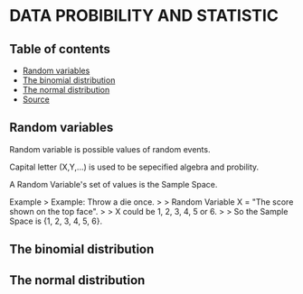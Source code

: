 #   DATA PROBIBILITY AND STATISTIC
## Table of contents
- [Random variables](#Random-variables)
- [The binomial distribution](#The-binomial-distribution)
- [The normal distribution](#The-normal-distribution)
- [Source](https://www.mathsisfun.com/data/confidence-interval.html)

## Random variables
Random variable is possible values of random events.

Capital letter (X,Y,...) is used to be sepecified algebra and probility.

A Random Variable's set of values is the Sample Space.

<detaila>
<sumary> Example </sumary>
> Example: Throw a die once.
>
> Random Variable X = "The score shown on the top face".
>
> X could be 1, 2, 3, 4, 5 or 6.
>
> So the Sample Space is {1, 2, 3, 4, 5, 6}.
</details>


## The binomial distribution
## The normal distribution



